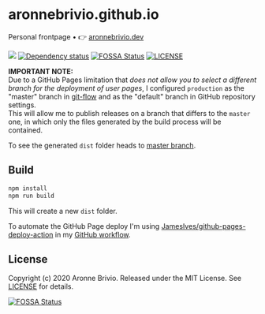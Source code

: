 # aronnebrivio.github.io
Personal frontpage • 👉 [aronnebrivio.dev](https://aronnebrivio.dev)

![](https://github.com/aronnebrivio/aronnebrivio.github.io/workflows/Publish%20on%20Github%20Pages/badge.svg?branch=production)
[![Dependency status](https://david-dm.org/aronnebrivio/aronnebrivio.github.io.svg)](https://david-dm.org/aronnebrivio/aronnebrivio.github.io)
[![FOSSA Status](https://app.fossa.io/api/projects/git%2Bgithub.com%2Faronnebrivio%2Faronnebrivio.github.io.svg?type=shield)](https://app.fossa.io/projects/git%2Bgithub.com%2Faronnebrivio%2Faronnebrivio.github.io?ref=badge_shield)
[![LICENSE](https://img.shields.io/badge/license-MIT-gold.svg)](https://github.com/aronnebrivio/aronnebrivio.github.io/blob/master/LICENSE)

**IMPORTANT NOTE:**    
Due to a GitHub Pages limitation that *does not allow you to select a different branch for the deployment of user pages*, I configured `production` as the "master" branch in [git-flow](https://nvie.com/posts/a-successful-git-branching-model/) and as the "default" branch in GitHub repository settings.    
This will allow me to publish releases on a branch that differs to the `master` one, in which only the files generated by the build process will be contained.

To see the generated `dist` folder heads to [master branch](https://github.com/aronnebrivio/aronnebrivio.github.io/tree/master).

## Build
```bash
npm install
npm run build
```

This will create a new `dist` folder.

To automate the GitHub Page deploy I'm using [JamesIves/github-pages-deploy-action](https://github.com/JamesIves/github-pages-deploy-action) in my [GitHub workflow](https://github.com/aronnebrivio/aronnebrivio.github.io/blob/production/.github/workflows/ci.yml).

## License
Copyright (c) 2020 Aronne Brivio. Released under the MIT License. See [LICENSE](https://github.com/aronnebrivio/aronnebrivio.github.io/blob/master/LICENSE) for details.


[![FOSSA Status](https://app.fossa.io/api/projects/git%2Bgithub.com%2Faronnebrivio%2Faronnebrivio.github.io.svg?type=large)](https://app.fossa.io/projects/git%2Bgithub.com%2Faronnebrivio%2Faronnebrivio.github.io?ref=badge_large)
